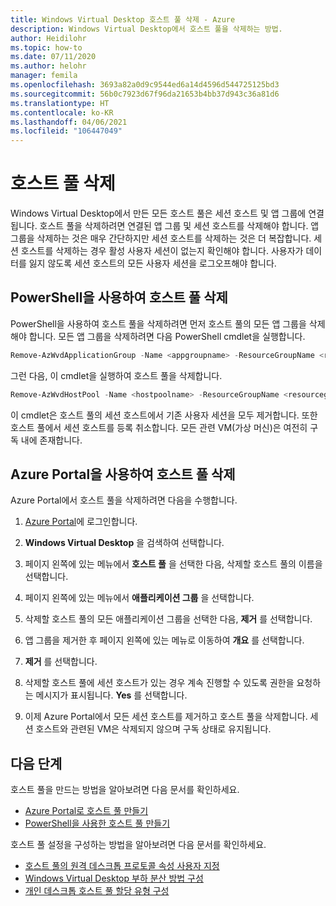 ```yaml
---
title: Windows Virtual Desktop 호스트 풀 삭제 - Azure
description: Windows Virtual Desktop에서 호스트 풀을 삭제하는 방법.
author: Heidilohr
ms.topic: how-to
ms.date: 07/11/2020
ms.author: helohr
manager: femila
ms.openlocfilehash: 3693a82a0d9c9544ed6a14d4596d544725125bd3
ms.sourcegitcommit: 56b0c7923d67f96da21653b4bb37d943c36a81d6
ms.translationtype: HT
ms.contentlocale: ko-KR
ms.lasthandoff: 04/06/2021
ms.locfileid: "106447049"
---
```

# <a name="delete-a-host-pool"></a>호스트 풀 삭제

Windows Virtual Desktop에서 만든 모든 호스트 풀은 세션 호스트 및 앱 그룹에 연결됩니다. 호스트 풀을 삭제하려면 연결된 앱 그룹 및 세션 호스트를 삭제해야 합니다. 앱 그룹을 삭제하는 것은 매우 간단하지만 세션 호스트를 삭제하는 것은 더 복잡합니다. 세션 호스트를 삭제하는 경우 활성 사용자 세션이 없는지 확인해야 합니다. 사용자가 데이터를 잃지 않도록 세션 호스트의 모든 사용자 세션을 로그오프해야 합니다.

## <a name="delete-a-host-pool-with-powershell"></a>PowerShell을 사용하여 호스트 풀 삭제

PowerShell을 사용하여 호스트 풀을 삭제하려면 먼저 호스트 풀의 모든 앱 그룹을 삭제해야 합니다. 모든 앱 그룹을 삭제하려면 다음 PowerShell cmdlet을 실행합니다.

```powershell
Remove-AzWvdApplicationGroup -Name <appgroupname> -ResourceGroupName <resourcegroupname>
```

그런 다음, 이 cmdlet을 실행하여 호스트 풀을 삭제합니다.

```powershell
Remove-AzWvdHostPool -Name <hostpoolname> -ResourceGroupName <resourcegroupname> -Force:$true
```

이 cmdlet은 호스트 풀의 세션 호스트에서 기존 사용자 세션을 모두 제거합니다. 또한 호스트 풀에서 세션 호스트를 등록 취소합니다. 모든 관련 VM(가상 머신)은 여전히 구독 내에 존재합니다.

## <a name="delete-a-host-pool-with-the-azure-portal"></a>Azure Portal을 사용하여 호스트 풀 삭제

Azure Portal에서 호스트 풀을 삭제하려면 다음을 수행합니다.

1. [Azure Portal](https://portal.azure.com/)에 로그인합니다.

2. **Windows Virtual Desktop** 을 검색하여 선택합니다.

3. 페이지 왼쪽에 있는 메뉴에서 **호스트 풀** 을 선택한 다음, 삭제할 호스트 풀의 이름을 선택합니다.

4. 페이지 왼쪽에 있는 메뉴에서 **애플리케이션 그룹** 을 선택합니다.

5. 삭제할 호스트 풀의 모든 애플리케이션 그룹을 선택한 다음, **제거** 를 선택합니다.

6. 앱 그룹을 제거한 후 페이지 왼쪽에 있는 메뉴로 이동하여 **개요** 를 선택합니다.

7. **제거** 를 선택합니다.

8. 삭제할 호스트 풀에 세션 호스트가 있는 경우 계속 진행할 수 있도록 권한을 요청하는 메시지가 표시됩니다. **Yes** 를 선택합니다.

9. 이제 Azure Portal에서 모든 세션 호스트를 제거하고 호스트 풀을 삭제합니다. 세션 호스트와 관련된 VM은 삭제되지 않으며 구독 상태로 유지됩니다.

## <a name="next-steps"></a>다음 단계

호스트 풀을 만드는 방법을 알아보려면 다음 문서를 확인하세요.

- [Azure Portal로 호스트 풀 만들기](create-host-pools-azure-marketplace.md)
- [PowerShell을 사용한 호스트 풀 만들기](create-host-pools-powershell.md)

호스트 풀 설정을 구성하는 방법을 알아보려면 다음 문서를 확인하세요.

- [호스트 풀의 원격 데스크톱 프로토콜 속성 사용자 지정](customize-rdp-properties.md)
- [Windows Virtual Desktop 부하 분산 방법 구성](configure-host-pool-load-balancing.md)
- [개인 데스크톱 호스트 풀 할당 유형 구성](configure-host-pool-personal-desktop-assignment-type.md)
